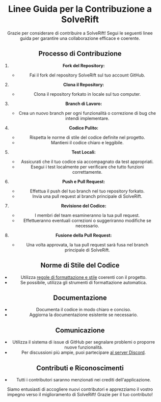 <div align="center">

# Linee Guida per la Contribuzione a SolveRift

Grazie per considerare di contribuire a SolveRift! Segui le seguenti linee guida per garantire una collaborazione efficace e coerente.

## Processo di Contribuzione

1. **Fork del Repository:**
   - Fai il fork del repository SolveRift sul tuo account GitHub.

2. **Clona il Repository:**
   - Clona il repository forkato in locale sul tuo computer.

3. **Branch di Lavoro:**
   - Crea un nuovo branch per ogni funzionalità o correzione di bug che intendi implementare.

4. **Codice Pulito:**
   - Rispetta le norme di stile del codice definite nel progetto.
   - Mantieni il codice chiaro e leggibile.

5. **Test Locali:**
   - Assicurati che il tuo codice sia accompagnato da test appropriati.
   - Esegui i test localmente per verificare che tutto funzioni correttamente.

6. **Push e Pull Request:**
   - Effettua il push del tuo branch nel tuo repository forkato.
   - Invia una pull request al branch principale di SolveRift.

7. **Revisione del Codice:**
   - I membri del team esamineranno la tua pull request.
   - Effettueranno eventuali correzioni o suggeriranno modifiche se necessario.

8. **Fusione della Pull Request:**
   - Una volta approvata, la tua pull request sarà fusa nel branch principale di SolveRift.

## Norme di Stile del Codice

- Utilizza [regole di formattazione e stile](STYLE.md) coerenti con il progetto.
- Se possibile, utilizza gli strumenti di formattazione automatica.

## Documentazione

- Documenta il codice in modo chiaro e conciso.
- Aggiorna la documentazione esistente se necessario.

## Comunicazione

- Utilizza il sistema di issue di GitHub per segnalare problemi o proporre nuove funzionalità.
- Per discussioni più ampie, puoi partecipare [al server Discord](https://discord.gg/2pMM3scW).

## Contributi e Riconoscimenti

- Tutti i contributori saranno menzionati nei crediti dell'applicazione.

Siamo entusiasti di accogliere nuovi contributori e apprezziamo il vostro impegno verso il miglioramento di SolveRift! Grazie per il tuo contributo!

</div>
